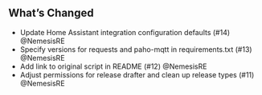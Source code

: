 ## What’s Changed

* Update Home Assistant integration configuration defaults (#14) @NemesisRE
* Specify versions for requests and paho-mqtt in requirements.txt (#13) @NemesisRE
* Add link to original script in README (#12) @NemesisRE
* Adjust permissions for release drafter and clean up release types (#11) @NemesisRE
